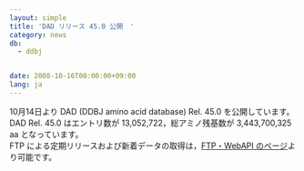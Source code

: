 ```yaml
---
layout: simple
title: 'DAD リリース 45.0 公開　'
category: news
db:
  - ddbj


date: 2008-10-16T00:00:00+09:00
lang: ja
---
```


10月14日より DAD (DDBJ amino acid database) Rel. 45.0 を公開しています。 DAD Rel. 45.0 はエントリ数が 13,052,722，総アミノ残基数が 3,443,700,325 aa となっています。<br>FTP による定期リリースおよび新着データの取得は，<a href="/services/index.html">FTP・WebAPI のページ</a>より可能です。
